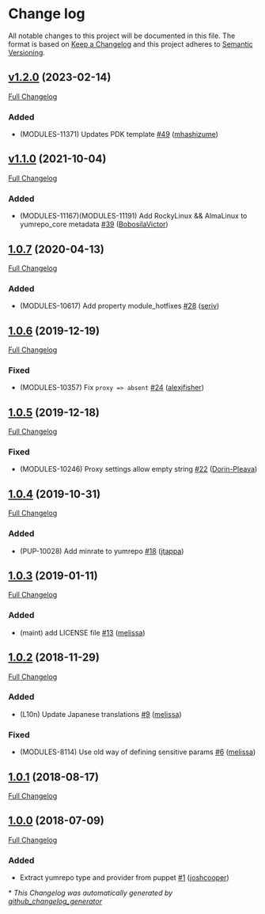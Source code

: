 # Change log

All notable changes to this project will be documented in this file. The format is based on [Keep a Changelog](http://keepachangelog.com/en/1.0.0/) and this project adheres to [Semantic Versioning](http://semver.org).

## [v1.2.0](https://github.com/puppetlabs/puppetlabs-yumrepo_core/tree/v1.2.0) (2023-02-14)

[Full Changelog](https://github.com/puppetlabs/puppetlabs-yumrepo_core/compare/v1.1.0...v1.2.0)

### Added

- \(MODULES-11371\) Updates PDK template [\#49](https://github.com/puppetlabs/puppetlabs-yumrepo_core/pull/49) ([mhashizume](https://github.com/mhashizume))

## [v1.1.0](https://github.com/puppetlabs/puppetlabs-yumrepo_core/tree/v1.1.0) (2021-10-04)

[Full Changelog](https://github.com/puppetlabs/puppetlabs-yumrepo_core/compare/1.0.7...v1.1.0)

### Added

- \(MODULES-11167\)\(MODULES-11191\) Add RockyLinux && AlmaLinux to yumrepo\_core metadata [\#39](https://github.com/puppetlabs/puppetlabs-yumrepo_core/pull/39) ([BobosilaVictor](https://github.com/BobosilaVictor))

## [1.0.7](https://github.com/puppetlabs/puppetlabs-yumrepo_core/tree/1.0.7) (2020-04-13)

[Full Changelog](https://github.com/puppetlabs/puppetlabs-yumrepo_core/compare/1.0.6...1.0.7)

### Added

- \(MODULES-10617\) Add property module\_hotfixes [\#28](https://github.com/puppetlabs/puppetlabs-yumrepo_core/pull/28) ([seriv](https://github.com/seriv))

## [1.0.6](https://github.com/puppetlabs/puppetlabs-yumrepo_core/tree/1.0.6) (2019-12-19)

[Full Changelog](https://github.com/puppetlabs/puppetlabs-yumrepo_core/compare/1.0.5...1.0.6)

### Fixed

- \(MODULES-10357\) Fix `proxy => absent` [\#24](https://github.com/puppetlabs/puppetlabs-yumrepo_core/pull/24) ([alexjfisher](https://github.com/alexjfisher))

## [1.0.5](https://github.com/puppetlabs/puppetlabs-yumrepo_core/tree/1.0.5) (2019-12-18)

[Full Changelog](https://github.com/puppetlabs/puppetlabs-yumrepo_core/compare/1.0.4...1.0.5)

### Fixed

- \(MODULES-10246\) Proxy settings allow empty string [\#22](https://github.com/puppetlabs/puppetlabs-yumrepo_core/pull/22) ([Dorin-Pleava](https://github.com/Dorin-Pleava))

## [1.0.4](https://github.com/puppetlabs/puppetlabs-yumrepo_core/tree/1.0.4) (2019-10-31)

[Full Changelog](https://github.com/puppetlabs/puppetlabs-yumrepo_core/compare/1.0.3...1.0.4)

### Added

- \(PUP-10028\) Add minrate to yumrepo [\#18](https://github.com/puppetlabs/puppetlabs-yumrepo_core/pull/18) ([jtappa](https://github.com/jtappa))

## [1.0.3](https://github.com/puppetlabs/puppetlabs-yumrepo_core/tree/1.0.3) (2019-01-11)

[Full Changelog](https://github.com/puppetlabs/puppetlabs-yumrepo_core/compare/1.0.2...1.0.3)

### Added

- \(maint\) add LICENSE file [\#13](https://github.com/puppetlabs/puppetlabs-yumrepo_core/pull/13) ([melissa](https://github.com/melissa))

## [1.0.2](https://github.com/puppetlabs/puppetlabs-yumrepo_core/tree/1.0.2) (2018-11-29)

[Full Changelog](https://github.com/puppetlabs/puppetlabs-yumrepo_core/compare/1.0.1...1.0.2)

### Added

- \(L10n\) Update Japanese translations [\#9](https://github.com/puppetlabs/puppetlabs-yumrepo_core/pull/9) ([melissa](https://github.com/melissa))

### Fixed

- \(MODULES-8114\) Use old way of defining sensitive params [\#6](https://github.com/puppetlabs/puppetlabs-yumrepo_core/pull/6) ([melissa](https://github.com/melissa))

## [1.0.1](https://github.com/puppetlabs/puppetlabs-yumrepo_core/tree/1.0.1) (2018-08-17)

[Full Changelog](https://github.com/puppetlabs/puppetlabs-yumrepo_core/compare/1.0.0...1.0.1)

## [1.0.0](https://github.com/puppetlabs/puppetlabs-yumrepo_core/tree/1.0.0) (2018-07-09)

[Full Changelog](https://github.com/puppetlabs/puppetlabs-yumrepo_core/compare/5c905b7ed57e5c60b4469050b7306a9c9b78e304...1.0.0)

### Added

- Extract yumrepo type and provider from puppet [\#1](https://github.com/puppetlabs/puppetlabs-yumrepo_core/pull/1) ([joshcooper](https://github.com/joshcooper))



\* *This Changelog was automatically generated by [github_changelog_generator](https://github.com/github-changelog-generator/github-changelog-generator)*
